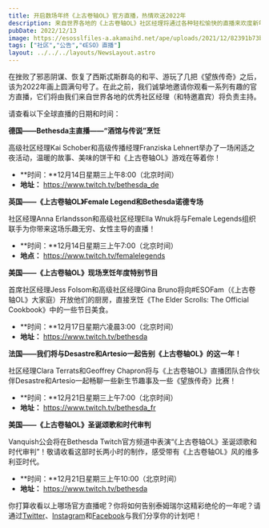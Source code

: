 ```yaml
---
title: 开启数场年终《上古卷轴OL》官方直播，热情欢送2022年
description: 来自世界各地的《上古卷轴OL》社区经理将通过各种轻松愉快的直播来欢度新年！敬请锁定！
pubDate: 2022/12/13
image: https://esosslfiles-a.akamaihd.net/ape/uploads/2021/12/82391b73b43a3c51b3d9f0bc6b148ff9.jpg
tags: ["社区","公告","《ESO》直播"]
layout: ../../../layouts/NewsLayout.astro
---
```


在挫败了邪恶阴谋、恢复了西斯忒斯群岛的和平、游玩了几把《望族传奇》之后，该为2022年画上圆满句号了。在此之前，我们诚挚地邀请你观看一系列有趣的官方直播，它们将由我们来自世界各地的优秀社区经理（和特邀嘉宾）将负责主持。

请查看以下全球直播的日期和时间：

**德国——Bethesda主直播——“酒馆与传说”烹饪**

高级社区经理Kai Schober和高级传播经理Franziska Lehnert举办了一场闲适之夜活动，温暖的故事、美味的饼干和《上古卷轴OL》游戏在等着你！

- **时间：**12月14日星期三上午8:00（北京时间）
- **地址：** <https://www.twitch.tv/bethesda_de> [](https://www.twitch.tv/bethesda_de)

**英国——《上古卷轴OL》Female Legend和Bethesda诺德专场**

社区经理Anna Erlandsson和高级社区经理Ella Wnuk将与Female Legends组织联手为你带来这场乐趣无穷、女性主导的直播！

- **时间：**12月14日星期三上午7:00（北京时间）
- **地点：** <https://www.twitch.tv/femalelegends> [](https://www.twitch.tv/femalelegends)

**美国——《上古卷轴OL》现场烹饪年度特别节目**

首席社区经理Jess Folsom和高级社区经理Gina Bruno将向#ESOFam（《上古卷轴OL》大家庭）开放他们的厨房，直接烹饪《The Elder Scrolls: The Official Cookbook》中的一些节日美食。

- **时间：**12月17日星期六凌晨3:00（北京时间）
- **地址：** <https://www.twitch.tv/bethesda> [](https://www.twitch.tv/bethesda)

**法国——我们将与Desastre和Artesio一起告别《上古卷轴OL》的这一年！**

社区经理Clara Terrats和Geoffrey Chapron将与《上古卷轴OL》直播团队合作伙伴Desastre和Artesio一起畅聊一些新生节趣事及一些《望族传奇》比赛！

- **时间：**12月21日星期三上午7:00（北京时间）
- **地址：** <https://www.twitch.tv/bethesda_fr>

**美国——《上古卷轴OL》圣诞颂歌和时代审判**

Vanquish公会将在Bethesda Twitch官方频道中表演“《上古卷轴OL》圣诞颂歌和时代审判”！敬请收看这部时长两小时的制作，感受带有《上古卷轴OL》风的维多利亚时代。

- **时间：**12月21日星期三上午10:00（北京时间）
- **地址：** <https://www.twitch.tv/bethesda> [](https://www.twitch.tv/bethesda)

你打算收看以上哪场官方直播呢？你将如何告别泰姆瑞尔这精彩绝伦的一年呢？请通过[Twitter](https://twitter.com/TESOnline)、[Instagram](https://www.instagram.com/elderscrollsonline/)和[Facebook](https://www.facebook.com/elderscrollsonline)与我们分享你的计划吧！
